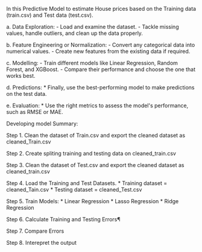 In this Predictive Model to estimate House prices based on the Training data (train.csv) and Test data (test.csv).

 a. Data Exploration:
      - Load and examine the dataset.
      - Tackle missing values, handle outliers, and clean up the data properly.
        
 b. Feature Engineering or Normalization:
      - Convert any categorical data into numerical values.
      - Create new features from the existing data if required.

 c. Modelling:
      - Train different models like Linear Regression, Random Forest, and XGBoost.
      - Compare their performance and choose the one that works best.

 d. Predictions:
      * Finally, use the best-performing model to make predictions on the test data.

 e. Evaluation:
      * Use the right metrics to assess the model's performance, such as RMSE or MAE.

Developing model Summary:

Step 1. Clean the dataset of Train.csv and export the cleaned dataset as cleaned_Train.csv

Step 2. Create spliting training and testing data on cleaned_train.csv

Step 3. Clean the dataset of Test.csv and export the cleaned dataset as cleaned_train.csv

Step 4. Load the Training and Test Datasets.
               * Training dataset = cleaned_Tain.csv
               * Testing dataset = cleaned_Test.csv

Step 5. Train Models:
               * Linear Regression
               * Lasso Regression
               * Ridge Regression
    
Step 6. Calculate Training and Testing Errors¶

Step 7. Compare Errors

Step 8. Interepret the output
